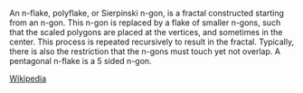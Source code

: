 An n-flake, polyflake, or Sierpinski n-gon, is a fractal constructed starting from an n-gon. This n-gon is replaced by a flake of smaller n-gons, such that the scaled polygons are placed at the vertices, and sometimes in the center. This process is repeated recursively to result in the fractal. Typically, there is also the restriction that the n-gons must touch yet not overlap.
A pentagonal n-flake is a 5 sided n-gon.

[Wikipedia](https://en.wikipedia.org/wiki/N-flake#:~:text=The%20most%20common%20variety%20of,be%20extended%20to%20any%20polygon.)
